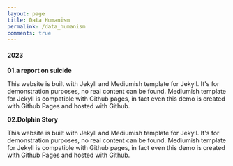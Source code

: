 ```yaml
---
layout: page
title: Data Humanism
permalink: /data_humanism
comments: true
---
```


<div>
    <h4>2023</h4>
    <div class="databox data_01">
        <div class="row">
            <div class="col-12 col-md-12 col-lg-5 pr-lg-0">
                <img class="shadow-lg" src="{{site.baseurl}}/assets/images/data01.jpg" alt="" />
            </div>
            <div class="col-12 col-md-12 col-lg-7">
                <b>01.a report on suicide</b>
                <p>This website is built with Jekyll and Mediumish template for Jekyll. It's for demonstration purposes, no real content can be found. Mediumish template for Jekyll is compatible with Github pages, in fact even this demo is created with Github Pages and hosted with Github.</p>
            </div>
        </div>
    </div>
    <div class="databox data_02">
        <div class="row">
            <div class="col-12 col-md-12 col-lg-5 pr-lg-0">
                <img class="shadow-lg" src="{{site.baseurl}}/assets/images/data01.jpg" alt="" />
            </div>
            <div class="col-12 col-md-12 col-lg-7">
                <b>02.Dolphin Story</b>
                <p>This website is built with Jekyll and Mediumish template for Jekyll. It's for demonstration purposes, no real content can be found. Mediumish template for Jekyll is compatible with Github pages, in fact even this demo is created with Github Pages and hosted with Github.</p>
            </div>
        </div>
    </div>
</div>

